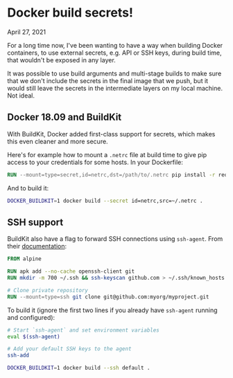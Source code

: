 # Docker build secrets!
April 27, 2021

For a long time now, I've been wanting to have a way when building
Docker containers, to use external secrets, e.g. API or SSH keys, during
build time, that wouldn't be exposed in any layer.

It was possible to use build arguments and multi-stage builds to make
sure that we don't include the secrets in the final image that we push,
but it would still leave the secrets in the intermediate layers on my
local machine. Not ideal.

## Docker 18.09 and BuildKit

With BuildKit, Docker added first-class support for secrets, which makes
this even cleaner and more secure.

Here's for example how to mount a `.netrc` file at build time to give
pip access to your credentials for some hosts. In your Dockerfile:

```dockerfile
RUN --mount=type=secret,id=netrc,dst=/path/to/.netrc pip install -r requirements.txt
```

And to build it:

```sh
DOCKER_BUILDKIT=1 docker build --secret id=netrc,src=~/.netrc .
```

## SSH support

BuildKit also have a flag to forward SSH connections using `ssh-agent`.
From their [documentation](https://docs.docker.com/develop/develop-images/build_enhancements/):

```dockerfile
FROM alpine

RUN apk add --no-cache openssh-client git
RUN mkdir -m 700 ~/.ssh && ssh-keyscan github.com > ~/.ssh/known_hosts

# Clone private repository
RUN --mount=type=ssh git clone git@github.com:myorg/myproject.git
```

To build it (ignore the first two lines if you already have `ssh-agent`
running and configured):

```sh
# Start `ssh-agent` and set environment variables
eval $(ssh-agent)

# Add your default SSH keys to the agent
ssh-add

DOCKER_BUILDKIT=1 docker build --ssh default .
```
